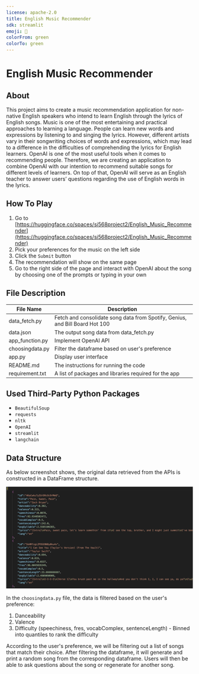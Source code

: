 ```yaml
---
license: apache-2.0
title: English Music Recommender
sdk: streamlit
emoji: 🐨
colorFrom: green
colorTo: green
---
```

# English Music Recommender
## About
This project aims to create a music recommendation application for non-native English speakers who intend to learn English through the lyrics of English songs. Music is one of the most entertaining and practical approaches to learning a language. People can learn new words and expressions by listening to and singing the lyrics. However, different artists vary in their songwriting choices of words and expressions, which may lead to a difference in the difficulties of comprehending the lyrics for English learners. OpenAI is one of the most useful tools when it comes to recommending people. Therefore, we are creating an application to combine OpenAI with our intention to recommend suitable songs for different levels of learners. On top of that, OpenAI will serve as an English teacher to answer users’ questions regarding the use of English words in the lyrics. 

## How To Play
1. Go to [https://huggingface.co/spaces/si568project2/English_Music_Recommender](https://huggingface.co/spaces/si568project2/English_Music_Recommender)
2. Pick your preferences for the music on the left side
3. Click the `Submit` button
4. The recommendation will show on the same page
5. Go to the right side of the page and interact with OpenAI about the song by choosing one of the prompts or typing in your own

## File Description
| File Name | Description |
| --- | --- |
| data_fetch.py | Fetch and consolidate song data from Spotify, Genius, and Bill Board Hot 100 |
| data.json | The output song data from data_fetch.py |
| app_function.py | Implement OpenAI API |
| choosingdata.py | Filter the dataframe based on user's preference |
| app.py | Display user interface |
| README.md | The instructions for running the code |
| requirement.txt | A list of packages and libraries required for the app |

## Used Third-Party Python Packages
- `BeautifulSoup`
- `requests`
- `nltk`
- `OpenAI`
- `streamlit`
- `langchain`

## Data Structure
As below screenshot shows, the original data retrieved from the APIs is constructed in a DataFrame structure. 

![Original data retrieved from the APIs (data.json)](dataframe1.png)

In the `choosingdata.py` file, the data is filtered based on the user's preference:
1. Danceability
2. Valence
3. Difficulty (speechiness, fres, vocabComplex, sentenceLength) - Binned into quantiles to rank the difficulty

According to the user's preference, we will be filtering out a list of songs that match their choice. After filtering the dataframe, it will generate and print a random song from the corresponding dataframe. Users will then be able to ask questions about the song or regenerate for another song.